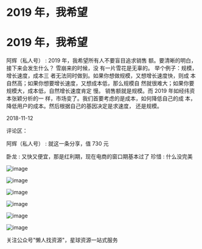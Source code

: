 # 2019 年，我希望

# 2019 年，我希望

阿辉（私人号） : 2019 年，我希望所有人不要盲目追求销售 额。要清晰的明白，接下来会发生什么？ 雪崩来的时候，没 有一片雪花是无辜的。 举个例子：规模，增长速度，成本三 者无法同时做到。如果你想做规模，又想增长速度快，则成 本自然高；如果你想要增长速度，又想成本低，那么规模自 然就很难大；如果你要规模大，成本低，自然增长速度肯定 慢。 销售额就是规模。而 2019 年如经纬资本张颖分析的一 样，市场变了。我们首要考虑的是成本，如何降低自己的成 本，降低用户的成本。然后根据自己的基因决定是求速度， 还是规模。

2018-11-12

评论区：

阿辉（私人号） : 就这一条分享，值 730 元

卧龙 : 又快又便宜，那是红利期，现在电商的窗口期基本过了 珍惜 : 什么没完美

![image](img/Image_060.png)

![image](img/Image_061.png)

![image](img/Image_062.png)

![image](img/Image_063.png)

![image](img/Image_064.png)

![image](img/Image_065.png)

关注公众号"懒人找资源"，星球资源一站式服务